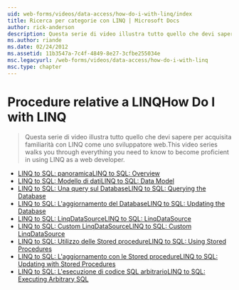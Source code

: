 ```yaml
---
uid: web-forms/videos/data-access/how-do-i-with-linq/index
title: Ricerca per categorie con LINQ | Microsoft Docs
author: rick-anderson
description: Questa serie di video illustra tutto quello che devi sapere per acquisita familiarità con LINQ come uno sviluppatore web.
ms.author: riande
ms.date: 02/24/2012
ms.assetid: 11b3547a-7c4f-4849-8e27-3cfbe255034e
msc.legacyurl: /web-forms/videos/data-access/how-do-i-with-linq
msc.type: chapter
---
```

<a name="how-do-i-with-linq"></a><span data-ttu-id="92a2b-103">Procedure relative a LINQ</span><span class="sxs-lookup"><span data-stu-id="92a2b-103">How Do I with LINQ</span></span>
====================
> <span data-ttu-id="92a2b-104">Questa serie di video illustra tutto quello che devi sapere per acquisita familiarità con LINQ come uno sviluppatore web.</span><span class="sxs-lookup"><span data-stu-id="92a2b-104">This video series walks you through everything you need to know to become proficient in using LINQ as a web developer.</span></span>


- [<span data-ttu-id="92a2b-105">LINQ to SQL: panoramica</span><span class="sxs-lookup"><span data-stu-id="92a2b-105">LINQ to SQL: Overview</span></span>](how-do-i-linq-to-sql-overview.md)
- [<span data-ttu-id="92a2b-106">LINQ to SQL: Modello di dati</span><span class="sxs-lookup"><span data-stu-id="92a2b-106">LINQ to SQL: Data Model</span></span>](how-do-i-linq-to-sql-data-model.md)
- [<span data-ttu-id="92a2b-107">LINQ to SQL: Una query sul Database</span><span class="sxs-lookup"><span data-stu-id="92a2b-107">LINQ to SQL: Querying the Database</span></span>](how-do-i-linq-to-sql-querying-the-database.md)
- [<span data-ttu-id="92a2b-108">LINQ to SQL: L'aggiornamento del Database</span><span class="sxs-lookup"><span data-stu-id="92a2b-108">LINQ to SQL: Updating the Database</span></span>](how-do-i-linq-to-sql-updating-the-database.md)
- [<span data-ttu-id="92a2b-109">LINQ to SQL: LinqDataSource</span><span class="sxs-lookup"><span data-stu-id="92a2b-109">LINQ to SQL: LinqDataSource</span></span>](how-do-i-linq-to-sql-linqdatasource.md)
- [<span data-ttu-id="92a2b-110">LINQ to SQL: Custom LinqDataSource</span><span class="sxs-lookup"><span data-stu-id="92a2b-110">LINQ to SQL: Custom LinqDataSource</span></span>](how-do-i-linq-to-sql-custom-linqdatasource.md)
- [<span data-ttu-id="92a2b-111">LINQ to SQL: Utilizzo delle Stored procedure</span><span class="sxs-lookup"><span data-stu-id="92a2b-111">LINQ to SQL: Using Stored Procedures</span></span>](how-do-i-linq-to-sql-using-stored-procedures.md)
- [<span data-ttu-id="92a2b-112">LINQ to SQL: L'aggiornamento con le Stored procedure</span><span class="sxs-lookup"><span data-stu-id="92a2b-112">LINQ to SQL: Updating with Stored Procedures</span></span>](how-do-i-linq-to-sql-updating-with-stored-procedures.md)
- [<span data-ttu-id="92a2b-113">LINQ to SQL: L'esecuzione di codice SQL arbitrario</span><span class="sxs-lookup"><span data-stu-id="92a2b-113">LINQ to SQL: Executing Arbitrary SQL</span></span>](how-do-i-linq-to-sql-executing-arbitrary-sql.md)
